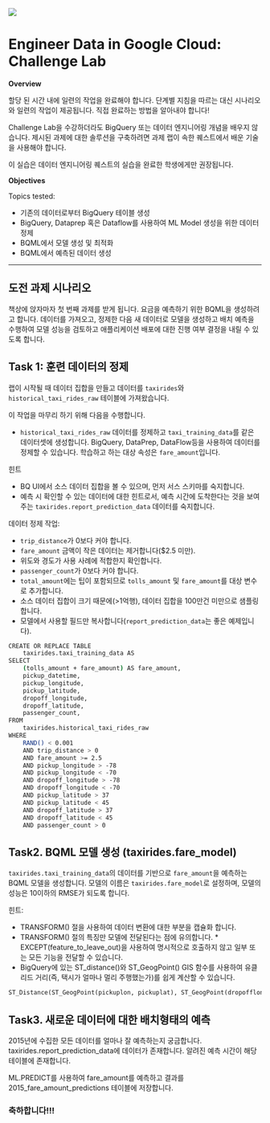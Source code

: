![](https://cdn.qwiklabs.com/l0sFLZS%2BO9dGHcecgA2MrRf7u2BRusBkSVPzUDf8AUg%3D)
# Engineer Data in Google Cloud: Challenge Lab

**Overview**

할당 된 시간 내에 일련의 작업을 완료해야 합니다. 단계별 지침을 따르는 대신 시나리오와 일련의 작업이 제공됩니다. 직접 완료하는 방법을 알아내야 합니다!

Challenge Lab을 수강하더라도 BigQuery 또는 데이터 엔지니어링 개념을 배우지 않습니다. 제시된 과제에 대한 솔루션을 구축하려면 과제 랩이 속한 퀘스트에서 배운 기술을 사용해야 합니다. 

이 실습은 데이터 엔지니어링 퀘스트의 실습을 완료한 학생에게만 권장됩니다.

**Objectives**

Topics tested:

- 기존의 데이터로부터 BigQuery 테이블 생성
- BigQuery, Dataprep 혹은 Dataflow를 사용하여 ML Model 생성을 위한 데이터 정제
- BQML에서 모델 생성 및 최적화
- BQML에서 예측된 데이터 생성

---

## 도전 과제 시나리오

책상에 앉자마자 첫 번째 과제를 받게 됩니다. 요금을 예측하기 위한 BQML을 생성하려고 합니다. 데이터를 가져오고, 정제한 다음 새 데이터로 모델을 생성하고 배치 예측을 수행하여 모델 성능을 검토하고 애플리케이션 배포에 대한 진행 여부 결정을 내릴 수 있도록 합니다.

## Task 1: 훈련 데이터의 정제

랩이 시작될 때 데이터 집합을 만들고 데이터를 `taxirides`와 `historical_taxi_rides_raw` 테이블에 가져왔습니다. 

이 작업을 마무리 하기 위해 다음을 수행합니다.

- `historical_taxi_rides_raw` 데이터를 정제하고 `taxi_training_data`를 같은 데이터셋에 생성합니다. BigQuery, DataPrep, DataFlow등을 사용하여 데이터를 정제할 수 있습니다. 학습하고 하는 대상 속성은 `fare_amount`입니다.

힌트

- BQ UI에서 소스 데이터 집합을 볼 수 있으며, 먼저 서스 스키마를 숙지합니다.
- 예측 시 확인할 수 있는 데이터에 대한 힌트로서, 예측 시간에 도착한다는 것을 보여주는 `taxirides.report_prediction_data` 데이터를 숙지합니다.

데이터 정제 작업:

- `trip_distance`가 0보다 커야 합니다.
- `fare_amount` 금액이 작은 데이터는 제거합니다($2.5 미만).
- 위도와 경도가 사용 사례에 적합한지 확인합니다.
- `passenger_count`가 0보다 커야 합니다.
- `total_amount`에는 팁이 포함되므로 `tolls_amount` 및 `fare_amount`를 대상 변수로 추가합니다.
- 소스 데이터 집합이 크기 때문에(>1억행), 데이터 집합을 100만건 미만으로 샘플링합니다.
- 모델에서 사용할 필드만 복사합니다(`report_prediction_data`는 좋은 예제입니다).

```bash
CREATE OR REPLACE TABLE
    taxirides.taxi_training_data AS
SELECT
    (tolls_amount + fare_amount) AS fare_amount,
    pickup_datetime,
    pickup_longitude,
    pickup_latitude,
    dropoff_longitude,
    dropoff_latitude,
    passenger_count,
FROM
    taxirides.historical_taxi_rides_raw
WHERE
    RAND() < 0.001
    AND trip_distance > 0
    AND fare_amount >= 2.5
    AND pickup_longitude > -78
    AND pickup_longitude < -70
    AND dropoff_longitude > -78
    AND dropoff_longitude < -70
    AND pickup_latitude > 37
    AND pickup_latitude < 45
    AND dropoff_latitude > 37
    AND dropoff_latitude < 45
    AND passenger_count > 0
```

## Task2. BQML 모델 생성 (taxirides.fare_model)

`taxirides.taxi_training_data`의 데이터를 기반으로 `fare_amount`을 예측하는 BQML 모델을 생성합니다. 모델의 이름은 `taxirides.fare_model`로 설정하며, 모델의 성능은 10이하의 RMSE가 되도록 합니다.

힌트:

- TRANSFORM() 절을 사용하여 데이터 변환에 대한 부분을 캡슐화 합니다.
- TRANSFORM() 절의 특징만 모델에 전달된다는 점에 유의합니다. * EXCEPT(feature_to_leave_out)을 사용하여 명시적으로 호출하지 않고 일부 또는 모든 기능을 전달할 수 있습니다.
- BigQuery에 있는 ST_distance()와 ST_GeogPoint() GIS 함수를 사용하여 유클리드 거리(즉, 택시가 얼마나 멀리 주행했는가)를 쉽게 계산할 수 있습니다.

```python
ST_Distance(ST_GeogPoint(pickuplon, pickuplat), ST_GeogPoint(dropofflon, dropofflat)) AS euclidean
```

## Task3. 새로운 데이터에 대한 배치형태의 예측

2015년에 수집한 모든 데이터를 얼마나 잘 예측하는지 궁금합니다. taxirides.report_prediction_data에 데이터가 존재합니다. 알려진 예측 시간이 해당 테이블에 존재합니다.

ML.PREDICT를 사용하여 fare_amount를 예측하고 결과를 2015_fare_amount_predictions 테이블에 저장합니다.


### 축하합니다!!!
